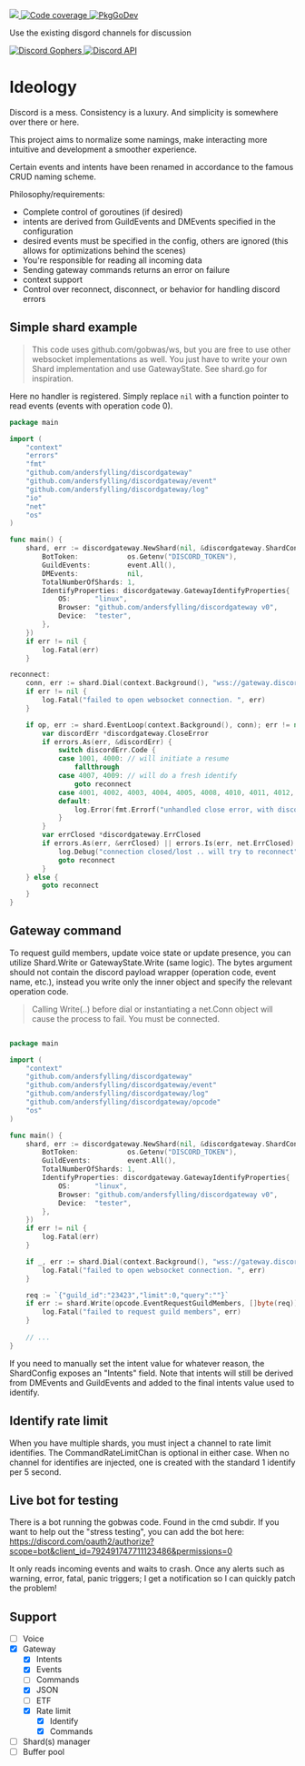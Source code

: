 <p>
  <a href="https://codecov.io/gh/andersfylling/discordgateway">
    <img src="https://codecov.io/gh/andersfylling/discordgateway/branch/master/graph/badge.svg" />
  </a>
  <a href='https://goreportcard.com/report/github.com/andersfylling/discordgateway'>
    <img src='https://goreportcard.com/badge/github.com/andersfylling/discordgateway' alt='Code coverage' />
  </a>
  <a href='https://pkg.go.dev/github.com/andersfylling/discordgateway'>
    <img src="https://pkg.go.dev/badge/andersfylling/discordgateway" alt="PkgGoDev">
  </a>
</p>
<p>Use the existing disgord channels for discussion</p>
<p>
  <a href='https://discord.gg/fQgmBg'>
    <img src='https://img.shields.io/badge/Discord%20Gophers-%23disgord-blue.svg' alt='Discord Gophers' />
  </a>
  <a href='https://discord.gg/HBTHbme'>
    <img src='https://img.shields.io/badge/Discord%20API-%23disgord-blue.svg' alt='Discord API' />
  </a>
</p>

# Ideology

Discord is a mess. Consistency is a luxury. And simplicity is somewhere over there or here.

This project aims to normalize some namings, make interacting more intuitive and development a smoother experience.

Certain events and intents have been renamed in accordance to the famous CRUD naming scheme.

Philosophy/requirements:
 - Complete control of goroutines (if desired)
 - intents are derived from GuildEvents and DMEvents specified in the configuration
- desired events must be specified in the config, others are ignored (this allows for optimizations behind the scenes)
 - You're responsible for reading all incoming data
 - Sending gateway commands returns an error on failure
 - context support
 - Control over reconnect, disconnect, or behavior for handling discord errors

## Simple shard example 
> This code uses github.com/gobwas/ws, but you are free to use other
> websocket implementations as well. You just have to write your own Shard implementation
> and use GatewayState. See shard.go for inspiration.

Here no handler is registered. Simply replace `nil` with a function pointer to read events (events with operation code 0).

```go
package main

import (
	"context"
	"errors"
	"fmt"
	"github.com/andersfylling/discordgateway"
	"github.com/andersfylling/discordgateway/event"
	"github.com/andersfylling/discordgateway/log"
	"io"
	"net"
	"os"
)

func main() {
	shard, err := discordgateway.NewShard(nil, &discordgateway.ShardConfig{
		BotToken:            os.Getenv("DISCORD_TOKEN"),
		GuildEvents:         event.All(),
		DMEvents:            nil,
		TotalNumberOfShards: 1,
		IdentifyProperties: discordgateway.GatewayIdentifyProperties{
			OS:      "linux",
			Browser: "github.com/andersfylling/discordgateway v0",
			Device:  "tester",
		},
	})
	if err != nil {
		log.Fatal(err)
	}

reconnect:
	conn, err := shard.Dial(context.Background(), "wss://gateway.discord.gg/?v=8&encoding=json")
	if err != nil {
		log.Fatal("failed to open websocket connection. ", err)
	}

	if op, err := shard.EventLoop(context.Background(), conn); err != nil {
		var discordErr *discordgateway.CloseError
		if errors.As(err, &discordErr) {
			switch discordErr.Code {
			case 1001, 4000: // will initiate a resume
				fallthrough
			case 4007, 4009: // will do a fresh identify
				goto reconnect
			case 4001, 4002, 4003, 4004, 4005, 4008, 4010, 4011, 4012, 4013, 4014:
			default:
				log.Error(fmt.Errorf("unhandled close error, with discord op code(%d): %d", op, discordErr.Code))
			}
		}
		var errClosed *discordgateway.ErrClosed
		if errors.As(err, &errClosed) || errors.Is(err, net.ErrClosed) || errors.Is(err, io.ErrClosedPipe) {
			log.Debug("connection closed/lost .. will try to reconnect")
			goto reconnect
		}
	} else {
		goto reconnect
	}
}
```

## Gateway command
To request guild members, update voice state or update presence, you can utilize Shard.Write or GatewayState.Write (same logic). 
The bytes argument should not contain the discord payload wrapper (operation code, event name, etc.), instead you write only
the inner object and specify the relevant operation code.

> Calling Write(..) before dial or instantiating a net.Conn object will cause the process to fail. You must be connected.

```go

package main

import (
	"context"
	"github.com/andersfylling/discordgateway"
	"github.com/andersfylling/discordgateway/event"
	"github.com/andersfylling/discordgateway/log"
	"github.com/andersfylling/discordgateway/opcode"
	"os"
)

func main() {
	shard, err := discordgateway.NewShard(nil, &discordgateway.ShardConfig{
		BotToken:            os.Getenv("DISCORD_TOKEN"),
		GuildEvents:         event.All(),
		TotalNumberOfShards: 1,
		IdentifyProperties: discordgateway.GatewayIdentifyProperties{
			OS:      "linux",
			Browser: "github.com/andersfylling/discordgateway v0",
			Device:  "tester",
		},
	})
	if err != nil {
		log.Fatal(err)
	}

	if _, err := shard.Dial(context.Background(), "wss://gateway.discord.gg/?v=8&encoding=json"); err != nil {
		log.Fatal("failed to open websocket connection. ", err)
	}

	req := `{"guild_id":"23423","limit":0,"query":""}`
	if err := shard.Write(opcode.EventRequestGuildMembers, []byte(req)); err != nil {
		log.Fatal("failed to request guild members", err)
    }
    
    // ...
}
```

If you need to manually set the intent value for whatever reason, the ShardConfig exposes an "Intents" field.
Note that intents will still be derived from DMEvents and GuildEvents and added to the final intents value used
to identify.

## Identify rate limit
When you have multiple shards, you must inject a channel to rate limit identifies. The CommandRateLimitChan is optional in either case.
When no channel for identifies are injected, one is created with the standard 1 identify per 5 second.

## Live bot for testing
There is a bot running the gobwas code. Found in the cmd subdir. If you want to help out the "stress testing", you can add the bot here: https://discord.com/oauth2/authorize?scope=bot&client_id=792491747711123486&permissions=0

It only reads incoming events and waits to crash. Once any alerts such as warning, error, fatal, panic triggers; I get a notification so I can quickly patch the problem!


## Support

 - [ ] Voice
 - [x] Gateway
   - [X] Intents
   - [x] Events
   - [ ] Commands
   - [x] JSON
   - [ ] ETF
   - [x] Rate limit
     - [x] Identify
     - [x] Commands
 - [ ] Shard(s) manager
 - [ ] Buffer pool
